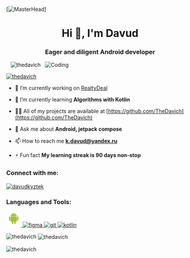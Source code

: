 [![MasterHead](https://1.bp.blogspot.com/-7A4WynwLsM...)]
<h1 align="center">Hi 👋, I'm Davud</h1>
<h3 align="center">Eager and diligent Android developer</h3>
<img align="right" alt="Coding" width="400" src="https://media3.giphy.com/media/Dh5q0sShxgp13DwrvG/giphy.gif?cid=ecf05e47q7fb6s6peu1kvaoghehmrs47ct40l6folszmxlnq&ep=v1_gifs_search&rid=giphy.gif&ct=g">

<p align="center"> <img src="https://komarev.com/ghpvc/?username=thedavich&label=Profile%20views&color=0e75b6&style=flat" alt="thedavich" /> </p>

<p align="left"> <a href="https://github.com/ryo-ma/github-profile-trophy"><img src="https://github-profile-trophy.vercel.app/?username=thedavich" alt="thedavich" /></a> </p>

- 🔭 I’m currently working on [RealtyDeal](https://gitlab.com/realty-deal/reltydeal_android)

- 🌱 I’m currently learning **Algorithms with Kotlin**

- 👨‍💻 All of my projects are available at [https://github.com/TheDavich](https://github.com/TheDavich)

- 💬 Ask me about **Android, jetpack compose**

- 📫 How to reach me **k.davud@yandex.ru**

- ⚡ Fun fact **My learning streak is 90 days non-stop**

<h3 align="left">Connect with me:</h3>
<p align="left">
<a href="https://instagram.com/davudkyztek" target="blank"><img align="center" src="https://raw.githubusercontent.com/rahuldkjain/github-profile-readme-generator/master/src/images/icons/Social/instagram.svg" alt="davudkyztek" height="30" width="40" /></a>
</p>

<h3 align="left">Languages and Tools:</h3>
<p align="left"> <a href="https://developer.android.com" target="_blank" rel="noreferrer"> <img src="https://raw.githubusercontent.com/devicons/devicon/master/icons/android/android-original-wordmark.svg" alt="android" width="40" height="40"/> </a> <a href="https://www.figma.com/" target="_blank" rel="noreferrer"> <img src="https://www.vectorlogo.zone/logos/figma/figma-icon.svg" alt="figma" width="40" height="40"/> </a> <a href="https://git-scm.com/" target="_blank" rel="noreferrer"> <img src="https://www.vectorlogo.zone/logos/git-scm/git-scm-icon.svg" alt="git" width="40" height="40"/> </a> <a href="https://kotlinlang.org" target="_blank" rel="noreferrer"> <img src="https://www.vectorlogo.zone/logos/kotlinlang/kotlinlang-icon.svg" alt="kotlin" width="40" height="40"/> </a> </p>

<p><img align="left" src="https://github-readme-stats.vercel.app/api/top-langs?username=thedavich&show_icons=true&locale=en&layout=compact" alt="thedavich" /></p>

<p>&nbsp;<img align="center" src="https://github-readme-stats.vercel.app/api?username=thedavich&show_icons=true&locale=en" alt="thedavich" /></p>

<p><img align="center" src="https://github-readme-streak-stats.herokuapp.com/?user=thedavich&" alt="thedavich" /></p>

